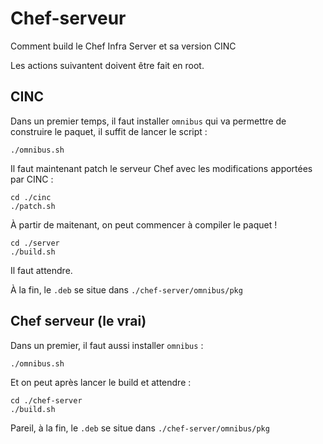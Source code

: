 # Chef-serveur

Comment build le Chef Infra Server et sa version CINC

Les actions suivantent doivent être fait en root.

## CINC

Dans un premier temps, il faut installer `omnibus` qui va permettre de construire le paquet, il suffit de lancer le script :

~~~
./omnibus.sh
~~~

Il faut maintenant patch le serveur Chef avec les modifications apportées par CINC :
~~~
cd ./cinc
./patch.sh
~~~

À partir de maitenant, on peut commencer à compiler le paquet !
~~~
cd ./server
./build.sh
~~~

Il faut attendre.

À la fin, le `.deb` se situe dans `./chef-server/omnibus/pkg`


## Chef serveur (le vrai)

Dans un premier, il faut aussi installer `omnibus` :

~~~
./omnibus.sh
~~~

Et on peut après lancer le build et attendre :

~~~
cd ./chef-server
./build.sh
~~~

Pareil, à la fin, le `.deb` se situe dans `./chef-server/omnibus/pkg`
